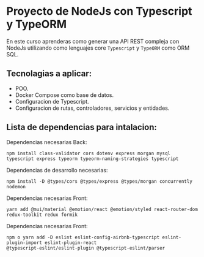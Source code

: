 # Proyecto de NodeJs con Typescript y TypeORM

En este curso aprenderas como generar una API REST compleja con NodeJs utilizando como lenguajes core `Typescript` y `TypeORM` como ORM SQL.

## Tecnolagias a aplicar:

- POO.
- Docker Compose como base de datos.
- Configuracion de Typescript.
- Configuracion de rutas, controladores, servicios y entidades.

## Lista de dependencias para intalacion:

Dependencias necesarias Back:

```
npm install class-validator cors dotenv express morgan mysql typescript express typeorm typeorm-naming-strategies typescript
```

Dependencias de desarrollo necesarias:

```
npm install -D @types/cors @types/express @types/morgan concurrently nodemon
```
Dependencias necesarias Front:

```
yarn add @mui/material @emotion/react @emotion/styled react-router-dom redux-toolkit redux formik
```

Dependencias necesarias Front:

```
npm o yarn add -D eslint eslint-config-airbnb-typescript eslint-plugin-import eslint-plugin-react
@typescript-eslint/eslint-plugin @typescript-eslint/parser 
```

